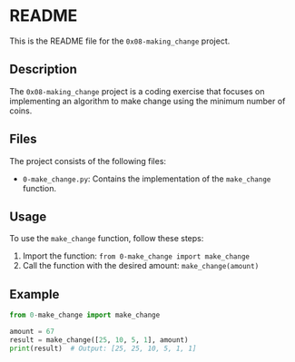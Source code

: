 # README

This is the README file for the `0x08-making_change` project.

## Description

The `0x08-making_change` project is a coding exercise that focuses on implementing an algorithm to make change using the minimum number of coins.

## Files

The project consists of the following files:

- `0-make_change.py`: Contains the implementation of the `make_change` function.

## Usage

To use the `make_change` function, follow these steps:

1. Import the function: `from 0-make_change import make_change`
2. Call the function with the desired amount: `make_change(amount)`

## Example

```python
from 0-make_change import make_change

amount = 67
result = make_change([25, 10, 5, 1], amount)
print(result)  # Output: [25, 25, 10, 5, 1, 1]
```
